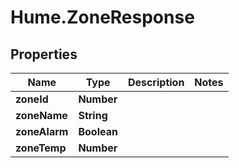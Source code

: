 # Hume.ZoneResponse

## Properties
Name | Type | Description | Notes
------------ | ------------- | ------------- | -------------
**zoneId** | **Number** |  | 
**zoneName** | **String** |  | 
**zoneAlarm** | **Boolean** |  | 
**zoneTemp** | **Number** |  | 


